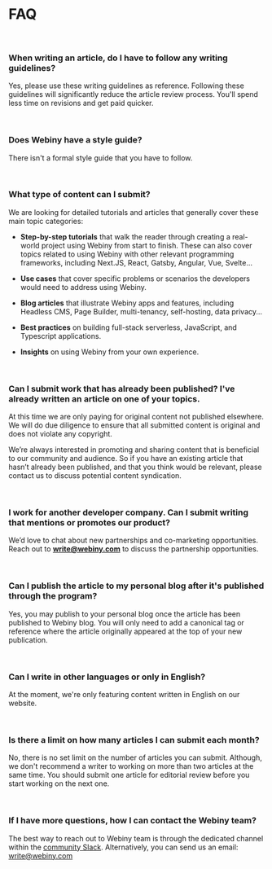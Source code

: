 # FAQ

<br>


### When writing an article, do I have to follow any writing guidelines? 

Yes, please use these writing guidelines as reference. Following these guidelines will significantly reduce the article review process. You'll spend less time on revisions and get paid quicker. 

<br>

### Does Webiny have a style guide?

There isn't a formal style guide that you have to follow. 

<br>


### What type of content can I submit? 

We are looking for detailed tutorials and articles that generally cover these main topic categories:

- **Step-by-step tutorials** that walk the reader through creating a real-world project using Webiny from start to finish. These can also cover topics related to using Webiny with other relevant programming frameworks, including Next.JS, React, Gatsby, Angular, Vue, Svelte…

- **Use cases** that cover specific problems or scenarios the developers would need to address using Webiny.

- **Blog articles** that illustrate Webiny apps and features, including Headless CMS, Page Builder, multi-tenancy, self-hosting, data privacy...

- **Best practices** on building full-stack serverless, JavaScript, and Typescript applications.

- **Insights** on using Webiny from your own experience.

<br>


### Can I submit work that has already been published? I've already written an article on one of your topics.

At this time we are only paying for original content not published elsewhere. We will do due diligence to ensure that all submitted content is original and does not violate any copyright.

We’re always interested in promoting and sharing content that is beneficial to our community and audience. So if you have an existing article that hasn’t already been published, and that you think would be relevant, please contact us to discuss potential content syndication.


<br>


### I work for another developer company. Can I submit writing that mentions or promotes our product?

We’d love to chat about new partnerships and co-marketing opportunities. Reach out to **[write@webiny.com](mailto:write@webiny.com)** to discuss the partnership opportunities.

<br>


### Can I publish the article to my personal blog after it's published through the program?

Yes, you may publish to your personal blog once the article has been published to Webiny blog. You will only need to add a canonical tag or reference where the article originally appeared at the top of your new publication.

<br>


### Can I write in other languages or only in English? 

At the moment, we're only featuring content written in English on our website.

<br>

### Is there a limit on how many articles I can submit each month? 

No, there is no set limit on the number of articles you can submit. Although, we don't recommend a writer to working on more than two articles at the same time. You should submit one article for editorial review before you start working on the next one. 

<br>

### If I have more questions, how I can contact the Webiny team? 

The best way to reach out to Webiny team is through the dedicated channel within the [community Slack](https://www.webiny.com/slack/). 
Alternatively, you can send us an email: write@webiny.com

